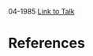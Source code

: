 

04-1985
[Link to Talk](https://www.churchofjesuschrist.org/study/general-conference/1985/04/sunday-afternoon-session?lang=eng)



# References
